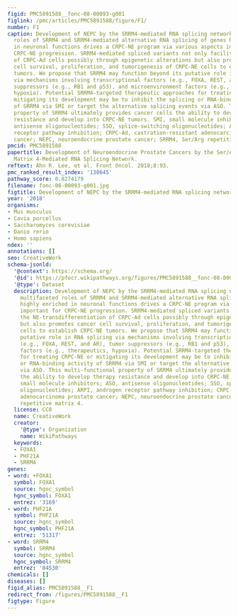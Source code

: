 ```yaml
---
figid: PMC5891588__fonc-08-00093-g001
figlink: /pmc/articles/PMC5891588/figure/F1/
number: F1
caption: Development of NEPC by the SRRM4-mediated RNA splicing network. The multifaceted
  roles of SRRM4 and SRRM4-mediated alternative RNA splicing of genes highly enriched
  in neuronal functions drives a CRPC-NE program via various aspects important for
  CRPC-NE progression. SRRM4-mediated spliced variants not only facilitate the NE-transdifferentiation
  of CRPC-Ad cells possibly through epigenetic alterations but also promotes cancer
  cell survival, proliferation, and tumorigenesis of CRPC-NE cells to establish CRPC-NE
  tumors. We propose that SRRM4 may function beyond its putative role in RNA splicing
  via mechanisms involving transcriptional factors (e.g., FOXA, REST, and AR), tumor
  suppressors (e.g., RB1 and p53), and microenvironment factors (e.g., therapeutics,
  hypoxia). Potential SRRM4-targeted therapeutic approaches for treating CRPC-NE or
  mitigating its development may be to inhibit the splicing or RNA-binding activity
  of SRRM4 via SMI or target the alternative splicing events via ASO. This multi-functional
  property of SRRM4 ultimately provides cancer cells the ability to develop therapy
  resistance and develop into CRPC-NE tumors. SMI, small molecule inhibitors; ASO,
  antisense oligonucleotides; SSO, splice-switching oligonucleotides; ARPI, androgen
  receptor pathway inhibition; CRPC-Ad, castration-resistant adenocarcinoma prostate
  cancer; NEPC, neuroendocrine prostate cancer; SRRM4, Ser/Arg repetitive matrix 4.
pmcid: PMC5891588
papertitle: Development of Neuroendocrine Prostate Cancers by the Ser/Arg Repetitive
  Matrix 4-Mediated RNA Splicing Network.
reftext: Ahn R. Lee, et al. Front Oncol. 2018;8:93.
pmc_ranked_result_index: '130645'
pathway_score: 0.8274179
filename: fonc-08-00093-g001.jpg
figtitle: Development of NEPC by the SRRM4-mediated RNA splicing network
year: '2018'
organisms:
- Mus musculus
- Cavia porcellus
- Saccharomyces cerevisiae
- Danio rerio
- Homo sapiens
ndex: ''
annotations: []
seo: CreativeWork
schema-jsonld:
  '@context': https://schema.org/
  '@id': https://pfocr.wikipathways.org/figures/PMC5891588__fonc-08-00093-g001.html
  '@type': Dataset
  description: Development of NEPC by the SRRM4-mediated RNA splicing network. The
    multifaceted roles of SRRM4 and SRRM4-mediated alternative RNA splicing of genes
    highly enriched in neuronal functions drives a CRPC-NE program via various aspects
    important for CRPC-NE progression. SRRM4-mediated spliced variants not only facilitate
    the NE-transdifferentiation of CRPC-Ad cells possibly through epigenetic alterations
    but also promotes cancer cell survival, proliferation, and tumorigenesis of CRPC-NE
    cells to establish CRPC-NE tumors. We propose that SRRM4 may function beyond its
    putative role in RNA splicing via mechanisms involving transcriptional factors
    (e.g., FOXA, REST, and AR), tumor suppressors (e.g., RB1 and p53), and microenvironment
    factors (e.g., therapeutics, hypoxia). Potential SRRM4-targeted therapeutic approaches
    for treating CRPC-NE or mitigating its development may be to inhibit the splicing
    or RNA-binding activity of SRRM4 via SMI or target the alternative splicing events
    via ASO. This multi-functional property of SRRM4 ultimately provides cancer cells
    the ability to develop therapy resistance and develop into CRPC-NE tumors. SMI,
    small molecule inhibitors; ASO, antisense oligonucleotides; SSO, splice-switching
    oligonucleotides; ARPI, androgen receptor pathway inhibition; CRPC-Ad, castration-resistant
    adenocarcinoma prostate cancer; NEPC, neuroendocrine prostate cancer; SRRM4, Ser/Arg
    repetitive matrix 4.
  license: CC0
  name: CreativeWork
  creator:
    '@type': Organization
    name: WikiPathways
  keywords:
  - FOXA1
  - PHF21A
  - SRRM4
genes:
- word: +FOXA1
  symbol: FOXA1
  source: hgnc_symbol
  hgnc_symbol: FOXA1
  entrez: '3169'
- word: PHF21A
  symbol: PHF21A
  source: hgnc_symbol
  hgnc_symbol: PHF21A
  entrez: '51317'
- word: SRRM4
  symbol: SRRM4
  source: hgnc_symbol
  hgnc_symbol: SRRM4
  entrez: '84530'
chemicals: []
diseases: []
figid_alias: PMC5891588__F1
redirect_from: /figures/PMC5891588__F1
figtype: Figure
---
```

